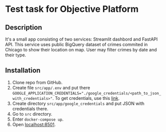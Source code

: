 # Test task for Objective Platform

## Description

It's a small app consisting of two services: Streamlit dashbord and FastAPI API.
This service uses public BigQuery dataset of crimes commited in Chicago to show their location on map.
User may filter crimes by date and their type.

## Installation

1. Clone repo from GitHub.
2. Create file `src/app/.env` and put there `GOOGLE_APPLICATION_CREDENTIALS="./google_credentials/<path_to_json_with_credentials>"`.
To get credentials, use this [link](https://cloud.google.com/bigquery/docs/reference/libraries#setting_up_authentication).
3. Create directory `src/app/google_credentials` and put JSON with credentials there.
4. Go to `src` directory.
5. Enter `docker-compose up`.
6. Open [localhost:8501](localhost:8501).
